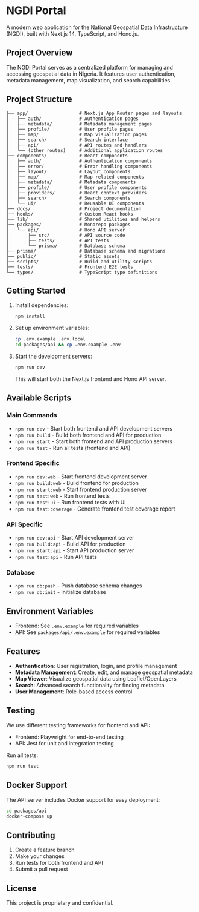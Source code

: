 # NGDI Portal

A modern web application for the National Geospatial Data Infrastructure (NGDI), built with Next.js 14, TypeScript, and Hono.js.

## Project Overview

The NGDI Portal serves as a centralized platform for managing and accessing geospatial data in Nigeria. It features user authentication, metadata management, map visualization, and search capabilities.

## Project Structure

```
├── app/                   # Next.js App Router pages and layouts
│   ├── auth/              # Authentication pages
│   ├── metadata/          # Metadata management pages
│   ├── profile/           # User profile pages
│   ├── map/               # Map visualization pages
│   ├── search/            # Search interface
│   ├── api/               # API routes and handlers
│   └── (other routes)     # Additional application routes
├── components/            # React components
│   ├── auth/              # Authentication components
│   ├── error/             # Error handling components
│   ├── layout/            # Layout components
│   ├── map/               # Map-related components
│   ├── metadata/          # Metadata components
│   ├── profile/           # User profile components
│   ├── providers/         # React context providers
│   ├── search/            # Search components
│   └── ui/                # Reusable UI components
├── docs/                  # Project documentation
├── hooks/                 # Custom React hooks
├── lib/                   # Shared utilities and helpers
├── packages/              # Monorepo packages
│   └── api/               # Hono API server
│       ├── src/           # API source code
│       ├── tests/         # API tests
│       └── prisma/        # Database schema
├── prisma/                # Database schema and migrations
├── public/                # Static assets
├── scripts/               # Build and utility scripts
├── tests/                 # Frontend E2E tests
└── types/                 # TypeScript type definitions
```

## Getting Started

1. Install dependencies:
   ```bash
   npm install
   ```

2. Set up environment variables:
   ```bash
   cp .env.example .env.local
   cd packages/api && cp .env.example .env
   ```

3. Start the development servers:
   ```bash
   npm run dev
   ```
   This will start both the Next.js frontend and Hono API server.

## Available Scripts

### Main Commands
- `npm run dev` - Start both frontend and API development servers
- `npm run build` - Build both frontend and API for production
- `npm run start` - Start both frontend and API production servers
- `npm run test` - Run all tests (frontend and API)

### Frontend Specific
- `npm run dev:web` - Start frontend development server
- `npm run build:web` - Build frontend for production
- `npm run start:web` - Start frontend production server
- `npm run test:web` - Run frontend tests
- `npm run test:ui` - Run frontend tests with UI
- `npm run test:coverage` - Generate frontend test coverage report

### API Specific
- `npm run dev:api` - Start API development server
- `npm run build:api` - Build API for production
- `npm run start:api` - Start API production server
- `npm run test:api` - Run API tests

### Database
- `npm run db:push` - Push database schema changes
- `npm run db:init` - Initialize database

## Environment Variables

- Frontend: See `.env.example` for required variables
- API: See `packages/api/.env.example` for required variables

## Features

- **Authentication**: User registration, login, and profile management
- **Metadata Management**: Create, edit, and manage geospatial metadata
- **Map Viewer**: Visualize geospatial data using Leaflet/OpenLayers
- **Search**: Advanced search functionality for finding metadata
- **User Management**: Role-based access control

## Testing

We use different testing frameworks for frontend and API:
- Frontend: Playwright for end-to-end testing
- API: Jest for unit and integration testing

Run all tests:
```bash
npm run test
```

## Docker Support

The API server includes Docker support for easy deployment:

```bash
cd packages/api
docker-compose up
```

## Contributing

1. Create a feature branch
2. Make your changes
3. Run tests for both frontend and API
4. Submit a pull request

## License

This project is proprietary and confidential.


